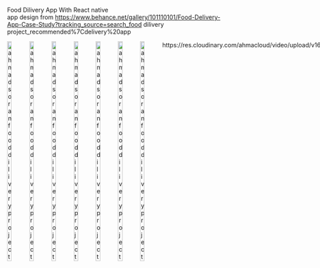 Food Dilivery App With React native  <br /> 
app design from https://www.behance.net/gallery/101110101/Food-Delivery-App-Case-Study?tracking_source=search_food dilivery project_recommended%7Cdelivery%20app
<div style="display: flex">
<img src="https://res.cloudinary.com/ahmacloud/image/upload/v1658683973/portfolio/E49D337E-8016-44DC-9E73-A5FD48F2EC31_skf5xq.png" width="20%" alt="ahmad soran food dilivery project" />
<img src="https://res.cloudinary.com/ahmacloud/image/upload/v1658683977/portfolio/CA36A39E-6419-42AA-B340-98AFCC49F1C9_vdxko4.png" width="20%" alt="ahmad soran food dilivery project" />
<img src="https://res.cloudinary.com/ahmacloud/image/upload/v1658683969/portfolio/FAC13BC3-3E6B-4E79-B2CE-A1D752B8E0AB_gwuaxn.png" width="20%" alt="ahmad soran food dilivery project" />
<img src="https://res.cloudinary.com/ahmacloud/image/upload/v1659646192/portfolio/178A1FD6-5010-4CC6-8285-4C9DFB5271CD_i3bzsw.png" width="20%" alt="ahmad soran food dilivery project" />
<img src="https://res.cloudinary.com/ahmacloud/image/upload/v1659646193/portfolio/3571BC1F-D3C9-4CC6-8B0E-2D3740728FB2_sofial.png" width="20%" alt="ahmad soran food dilivery project" />
<img src="https://res.cloudinary.com/ahmacloud/image/upload/v1659646194/portfolio/DC5C39BB-9934-44AF-BABA-0043513293F0_eyk3a6.png" width="20%" alt="ahmad soran food dilivery project" />
<img src="https://res.cloudinary.com/ahmacloud/image/upload/v1659646193/portfolio/D345250D-8E38-436B-84B7-8FC9008C189F_tvmw1i.png" width="20%" alt="ahmad soran food dilivery project" />
 https://res.cloudinary.com/ahmacloud/video/upload/v1659646415/portfolio/IMG_1400_jk5coh.mov
</div>